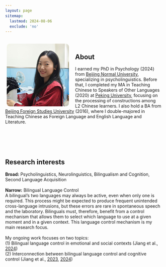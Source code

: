 ```yaml
---
layout: page
sitemap:
  lastmod: 2024-08-06
  exclude: 'no'
---
```

<br />
<!-- Profile picture -->
<img class="ProfilePic" 
     width="200" 
     alt="Siyi Jiang" 
     style="float: left; margin-left: 5px; margin-right: 20px; border-radius: 10px; background-color: rgba(255, 255, 255, 0.5); vertical-align: bottom;" 
     src="IMG_4681.jpg">

## About
I earned my PhD in Psychology (2024) from [Beijing Normal University](https://en.wikipedia.org/wiki/Beijing_Normal_University), specializing in psycholinguistics. Before that, I completed my MA in Teaching Chinese to Speakers of Other Languages (2020) at [Peking University](https://en.wikipedia.org/wiki/Peking_University), focusing on the processing of constructions among L2 Chinese learners. I also hold a BA from [Beijing Foreign Studies University](https://en.wikipedia.org/wiki/Beijing_Foreign_Studies_University) (2016), where I double-majored in Teaching Chinese as Foreign Language and English Language and Literature.
<br /><br /> 

<link href="https://cdnjs.cloudflare.com/ajax/libs/font-awesome/5.15.3/css/all.min.css" rel="stylesheet">
<div style="display: flex; justify-content: flex-start; gap: 20px; align-items: center; flex-wrap: wrap; margin-left: 5px;">
  <a href="mailto:jsyelena@126.com" title="Mail" style="color: black;">
    <i class="fas fa-envelope" style="font-size: 20px;"></i>
  </a>
  <a href="https://x.com/JiangSiyi1" title="Twitter" style="color: black;">
    <i class="fab fa-twitter" style="font-size: 20px;"></i>
  </a>
  <a href="https://www.researchgate.net/profile/Siyi-Jiang-5" title="Researchgate" style="color: black;">
    <i class="fab fa-researchgate" style="font-size: 20px;"></i>
  </a>
  <a href="https://scholar.google.com/citations?user=R8ob17cAAAAJ&hl=zh-CN&oi=sra" title="Google Scholar" style="color: black;">
    <i class="fas fa-user-graduate" style="font-size: 20px;"></i>
  </a>
  <a href="https://orcid.org/0000-0001-7205-4815" title="Orcid" style="color: black;">
    <i class="fab fa-orcid" style="font-size: 20px;"></i>
  </a>
</div>


<br /><br />
## Research interests
**Broad:** Psycholinguistics, Neurolinguistics, Bilingualism and Cognition, Second Language Acquisition<br /><br /> 
**Narrow:** Bilingual Language Control<br />
A bilingual’s two languages may always be active, even when only one is required. This process might be expected to produce frequent unintended cross-language intrusions, but these errors are rare in spontaneous speech and the laboratory. Bilinguals must, therefore, benefit from a control mechanism that allows them to select which language to use at a given moment and in a given context. This language control mechanism is my main research focus.<br /><br /> 
My ongoing work focuses on two topics:<br />
(1) Bilingual language control in emotional and social contexts (Jiang et al., [2024](https://doi.org/10.1016/j.jml.2024.104527))<br />
(2) Interconnection between bilingual language control and cognitive control (Jiang et al., [2023](https://doi.org/10.1017/S1366728922000323), [2024](https://doi.org/10.1017/S1366728923000494))

